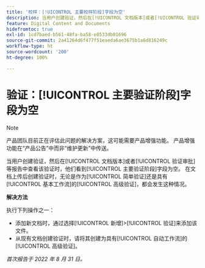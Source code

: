```yaml
---
title: '校样：[!UICONTROL 主要校样阶段]字段为空'
description: 当用户创建验证，然后在[!UICONTROL 文档版本]或者[!UICONTROL 验证审批]等报告中查看该验证时，他们看到[!UICONTROL 主要验证阶段]字段为空。 在文档上传后创建验证时，无论是作为[!UICONTROL 简单验证]还是具有[!UICONTROL 基本工作流]的[!UICONTROL 高级验证]，都会发生这种情况。
feature: Digital Content and Documents
hidefromtoc: true
exl-id: 1cd7baed-b561-48fa-ba58-e0533db01696
source-git-commit: 2a41264d6f477f51eaeda6ae3675b1a6d816249c
workflow-type: ht
source-wordcount: '200'
ht-degree: 100%

---
```


# 验证：[!UICONTROL 主要验证阶段]字段为空

<!--Requested article. This Known Issue is on the TOC for both Workfront and Workfront Proof.-->

>[!NOTE]
>
>产品团队目前正在评估此问题的解决方案，这可能需要产品增强功能。 产品增强功能在“产品公告”中而非“维护更新”中传送。

当用户创建验证，然后在[!UICONTROL 文档版本]或者[!UICONTROL 验证审批]等报告中查看该验证时，他们看到[!UICONTROL 主要验证阶段]字段为空。 在文档上传后创建验证时，无论是作为[!UICONTROL 简单验证]还是具有[!UICONTROL 基本工作流]的[!UICONTROL 高级验证]，都会发生这种情况。

**解决方法**

执行下列操作之一：

* 添加新文档时，通过选择[!UICONTROL 新增]>[!UICONTROL 验证]来添加该文件。
* 从现有文档创建验证时，请将其创建为具有[!UICONTROL 自动工作流]的[!UICONTROL 高级验证]。

_首次报告于 2022 年 8 月 31 日。_
